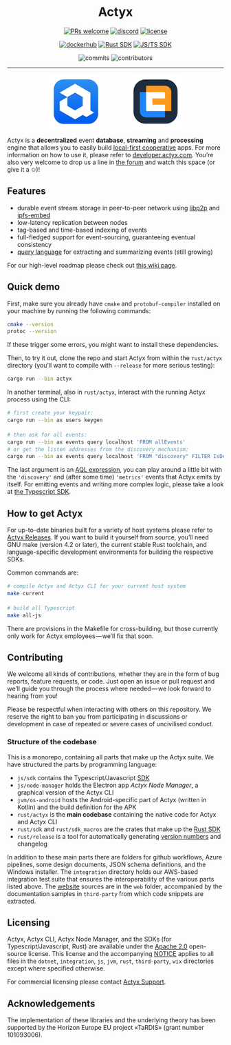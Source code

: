 <div align="center">

# Actyx

[![PRs welcome](https://img.shields.io/badge/PRs-welcome-brightgreen.svg?style=flat-square)](#contributing)
[![discord](https://img.shields.io/discord/697349510409617408?style=flat-square)](https://discord.gg/262yJhc)
[![license](https://img.shields.io/crates/l/actyx_sdk?style=flat-square)](#licensing)

[![dockerhub](https://img.shields.io/docker/v/actyx/actyx/latest?label=Actyx%20version&style=flat-square)](https://hub.docker.com/repository/docker/actyx/actyx)
[![Rust SDK](https://img.shields.io/crates/v/actyx_sdk?label=Rust%20SDK&style=flat-square)](https://crates.io/crates/actyx_sdk)
[![JS/TS SDK](https://img.shields.io/npm/v/@actyx/sdk?label=JS%2FTS%20SDK&style=flat-square)](https://www.npmjs.com/package/@actyx/sdk)

![commits](https://img.shields.io/github/commit-activity/m/Actyx/Actyx?style=flat-square)
![contributors](https://img.shields.io/github/contributors/Actyx/Actyx?style=flat-square)

---

<img src="web/Actyx-Icon-Transparent.svg" height="128pt" />    <a href="https://www.local-first-cooperation.org/"><img src="web/lfc-logo.svg" height="128pt" /></a>
</div>

Actyx is a **decentralized** event **database**, **streaming** and **processing** engine that allows you to easily build [local-first cooperative](https://www.local-first-cooperation.org/) apps.
For more information on how to use it, please refer to [developer.actyx.com](https://developer.actyx.com).
You’re also very welcome to drop us a line in [the forum](https://groups.google.com/a/actyx.io/g/developers/) and watch this space (or give it a ✩)!

## Features

- durable event stream storage in peer-to-peer network using [libp2p](https://github.com/libp2p/rust-libp2p) and [ipfs-embed](https://github.com/ipfs-rust/ipfs-embed)
- low-latency replication between nodes
- tag-based and time-based indexing of events
- full-fledged support for event-sourcing, guaranteeing eventual consistency
- [query language](https://developer.actyx.com/docs/reference/aql) for extracting and summarizing events (still growing)

For our high-level roadmap please check out [this wiki page](https://github.com/Actyx/Actyx/wiki/Roadmap).

## Quick demo

First, make sure you already have `cmake` and `protobuf-compiler` installed on your machine by running the following commands:
```sh
cmake --version
protoc --version
```
If these trigger some errors, you might want to install these dependencies.

Then, to try it out, clone the repo and start Actyx from within the `rust/actyx` directory (you’ll want to compile with `--release` for more serious testing):

```sh
cargo run --bin actyx
```

In another terminal, also in `rust/actyx`, interact with the running Actyx process using the CLI:

```sh
# first create your keypair:
cargo run --bin ax users keygen

# then ask for all events:
cargo run --bin ax events query localhost 'FROM allEvents'
# or get the listen addresses from the discovery mechanism:
cargo run --bin ax events query localhost 'FROM "discovery" FILTER IsDefined(_.NewListenAddr) SELECT _.NewListenAddr[1]'
```

The last argument is an [AQL expression](https://developer.actyx.com/docs/reference/aql), you can play around a little bit with the `'discovery'` and (after some time) `'metrics'` events that Actyx emits by itself.
For emitting events and writing more complex logic, please take a look at [the Typescript SDK](js/sdk/README.md).

## How to get Actyx

For up-to-date binaries built for a variety of host systems please refer to [Actyx Releases](https://developer.actyx.com/releases).
If you want to build it yourself from source, you’ll need GNU make (version 4.2 or later), the current stable Rust toolchain, and language-specific development environments for building the respective SDKs.

Common commands are:

```sh
# compile Actyx and Actyx CLI for your current host system
make current

# build all Typescript
make all-js
```

There are provisions in the Makefile for cross-building, but those currently only work for Actyx employees — we’ll fix that soon.

## Contributing

We welcome all kinds of contributions, whether they are in the form of bug reports, feature requests, or code.
Just open an issue or pull request and we’ll guide you through the process where needed — we look forward to hearing from you!

Please be respectful when interacting with others on this repository.
We reserve the right to ban you from participating in discussions or development in case of repeated or severe cases of uncivilised conduct.

### Structure of the codebase

This is a monorepo, containing all parts that make up the Actyx suite.
We have structured the parts by programming language:

- `js/sdk` contains the Typescript/Javascript [SDK](https://www.npmjs.com/package/@actyx/sdk)
- `js/node-manager` holds the Electron app _Actyx Node Manager_, a graphical version of the Actyx CLI
- `jvm/os-android` hosts the Android-specific part of Actyx (written in Kotlin) and the build definition for the APK
- `rust/actyx` is the **main codebase** containing the native code for Actyx and Actyx CLI
- `rust/sdk` and `rust/sdk_macros` are the crates that make up the [Rust SDK](https://crates.io/crates/actyx_sdk)
- `rust/release` is a tool for automatically generating [version numbers](versions) and changelog

In addition to these main parts there are folders for github workflows, Azure pipelines, some design documents, JSON schema definitions, and the Windows installer.
The `integration` directory holds our AWS-based integration test suite that ensures the interoperability of the various parts listed above.
The [website](https://developer.actyx.com) sources are in the `web` folder, accompanied by the documentation samples in `third-party` from which code snippets are extracted.

## Licensing

Actyx, Actyx CLI, Actyx Node Manager, and the SDKs (for Typescript/Javascript, Rust) are available under the [Apache 2.0](LICENSE.Apache_2.0) open-source license. This license and the accompanying [NOTICE](NOTICE) applies to all files in the `dotnet`, `integration`, `js`, `jvm`, `rust`, `third-party`, `wix` directories except where specified otherwise.

For commercial licensing please contact [Actyx Support](https://www.actyx.com/enterprise).

## Acknowledgements

The implementation of these libraries and the underlying theory has been supported by the Horizon Europe EU project «TaRDIS» (grant number 101093006).
